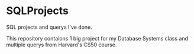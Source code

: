 # SQLProjects
SQL projects and querys I've done.

This repository contaions 1 big project for my Database Systems class and multiple querys from Harvard's CS50 course.
